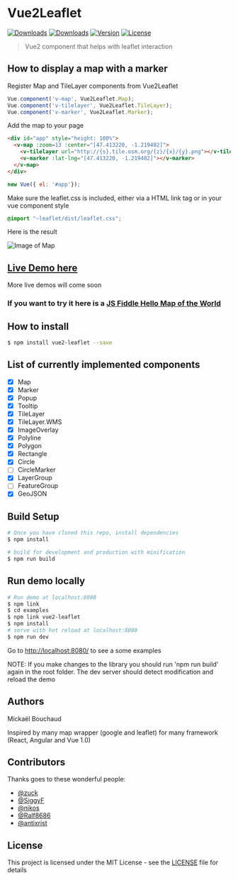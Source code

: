 # Vue2Leaflet

<a href="https://travis-ci.org/KoRiGaN/Vue2Leaflet"><img src="https://travis-ci.org/KoRiGaN/Vue2Leaflet.svg?branch=master" alt="Downloads"></a>
<a href="https://www.npmjs.com/package/vue2-leaflet"><img src="https://img.shields.io/npm/dt/vue2-leaflet.svg" alt="Downloads"></a>
<a href="https://www.npmjs.com/package/vue2-leaflet"><img src="https://img.shields.io/npm/v/vue2-leaflet.svg" alt="Version"></a>
<a href="https://www.npmjs.com/package/vue2-leaflet"><img src="https://img.shields.io/npm/l/vue2-leaflet.svg" alt="License"></a>


> Vue2 component that helps with leaflet interaction


## How to display a map with a marker

Register Map and TileLayer components from Vue2Leaflet
``` javascript
Vue.component('v-map', Vue2Leaflet.Map);
Vue.component('v-tilelayer', Vue2Leaflet.TileLayer);
Vue.component('v-marker', Vue2Leaflet.Marker);
```

Add the map to your page
``` html
<div id="app" style="height: 100%">
  <v-map :zoom=13 :center="[47.413220, -1.219482]">
    <v-tilelayer url="http://{s}.tile.osm.org/{z}/{x}/{y}.png"></v-tilelayer>
    <v-marker :lat-lng="[47.413220, -1.219482]"></v-marker>
  </v-map>
</div>
```

``` javascript
new Vue({ el: '#app'});
```

Make sure the leaflet.css is included, either via a HTML link tag or in your vue component style

``` css
@import "~leaflet/dist/leaflet.css";
```
Here is the result

![Image of Map](https://korigan.github.com/Vue2Leaflet/images/example_map.png)

## [Live Demo here](https://korigan.github.io/Vue2Leaflet/)

More live demos will come soon

### If you want to try it here is a [JS Fiddle Hello Map of the World](https://jsfiddle.net/Boumi/k04zpLx9/)

## How to install

``` bash
$ npm install vue2-leaflet --save
```

## List of currently implemented components

-   [x] Map
-   [x] Marker
-   [x] Popup
-   [x] Tooltip
-   [x] TileLayer
-   [x] TileLayer.WMS
-   [x] ImageOverlay
-   [x] Polyline
-   [x] Polygon
-   [x] Rectangle
-   [x] Circle
-   [ ] CircleMarker
-   [x] LayerGroup
-   [ ] FeatureGroup
-   [x] GeoJSON

## Build Setup

``` bash
# Once you have cloned this repo, install dependencies
$ npm install

# build for development and production with minification
$ npm run build

```

## Run demo locally
``` bash
# Run demo at localhost:8080
$ npm link
$ cd examples
$ npm link vue2-leaflet
$ npm install
# serve with hot reload at localhost:8080
$ npm run dev
```
Go to <http://localhost:8080/> to see a some examples

NOTE: If you make changes to the library you should run 'npm run build' again in the root folder.
The dev server should detect modification and reload the demo
## Authors

Mickaël Bouchaud

Inspired by many map wrapper (google and leaflet) for many framework (React, Angular and Vue 1.0)

## Contributors

Thanks goes to these wonderful people:

*   [@zuck](https://github.com/zuck)
*   [@SiggyF](https://github.com/SiggyF)
*   [@nikos](https://github.com/nikos)
*   [@Ralf8686](https://github.com/Ralf8686)
*   [@antixrist](https://github.com/antixrist)

## License

This project is licensed under the MIT License - see the [LICENSE](LICENSE) file for details
